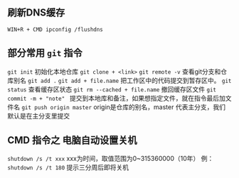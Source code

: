## 刷新DNS缓存
`WIN+R + CMD ipconfig /flushdns`

## 部分常用 `git` 指令
`git init` 初始化本地仓库
`git clone + <link>`
`git remote -v` 查看git分支和仓库别名
`git add .`
`git add + file.name` 把工作区中的代码提交到暂存区中。
`git status` 查看缓存区状态
`git rm --cached + file.name` 撤回缓存区文件
`git commit -m + "note" `  提交到本地库和备注，如果想指定文件，就在指令最后加文件名
`git push origin master` origin是仓库的别名，master 代表主分支，我们默认是在主分支里提交


## CMD 指令之 电脑自动设置关机
`shutdown /s /t xxx` xxx为时间，取值范围为0~315360000（10年）
例：`shutdown /s /t 180` 提示三分周后即将关机